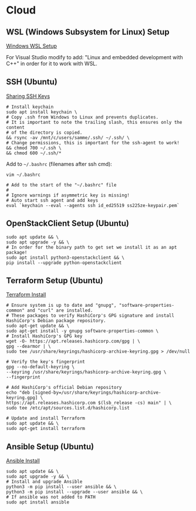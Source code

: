 # Cloud

## WSL (Windows Subsystem for Linux) Setup

[Windows WSL Setup](https://learn.microsoft.com/en-us/windows/wsl/setup/environment#file-storage)

For Visual Studio modify to add: "Linux and embedded development with C++" in
order for it to work with WSL.

## SSH (Ubuntu)

[Sharing SSH Keys](https://devblogs.microsoft.com/commandline/sharing-ssh-keys-between-windows-and-wsl-2/)

```shell
# Install keychain
sudo apt install keychain \
# Copy .ssh from Windows to Linux and prevents duplicates.
# It is important to note the trailing slash, this ensures only the content
# of the directory is copied.
&& rsync -av /mnt/c/users/samme/.ssh/ ~/.ssh/ \
# Change permissions, this is important for the ssh-agent to work!
&& chmod 700 ~/.ssh \
&& chmod 600 ~/.ssh/*
```

Add to `~/.bashrc` (filenames after ssh cmd):

```shell
vim ~/.bashrc
```

```text
# Add to the start of the "~/.bashrc" file
#
# Ignore warnings if asymmetric key is missing!
# Auto start ssh agent and add keys
eval `keychain --eval --agents ssh id_ed25519 ss225ze-keypair.pem`
```

## OpenStackClient Setup (Ubuntu)

```shell
sudo apt update && \
sudo apt upgrade -y && \
# In order for the binary path to get set we install it as an apt package!
sudo apt install python3-openstackclient && \
pip install --upgrade python-openstackclient
```

## Terraform Setup (Ubuntu)

[Terraform Install](https://developer.hashicorp.com/terraform/tutorials/aws-get-started/install-cli)

```shell
# Ensure system is up to date and "gnupg", "software-properties-common" and "curl" are installed.
# These packages to verify HashiCorp's GPG signature and install HashiCorp's Debian package repository.
sudo apt-get update && \
sudo apt-get install -y gnupg software-properties-common \
# Install HashiCorp's GPG key
wget -O- https://apt.releases.hashicorp.com/gpg | \
gpg --dearmor | \
sudo tee /usr/share/keyrings/hashicorp-archive-keyring.gpg > /dev/null
```

```shell
# Verify the key's fingerprint
gpg --no-default-keyring \
--keyring /usr/share/keyrings/hashicorp-archive-keyring.gpg \
--fingerprint
```

```shell
# Add HashiCorp's official Debian repository
echo "deb [signed-by=/usr/share/keyrings/hashicorp-archive-keyring.gpg] \
https://apt.releases.hashicorp.com $(lsb_release -cs) main" | \
sudo tee /etc/apt/sources.list.d/hashicorp.list
```

```shell
# Update and install Terraform
sudo apt update && \
sudo apt-get install terraform
```

## Ansible Setup (Ubuntu)

[Ansible Install](https://docs.ansible.com/ansible/latest/installation_guide/intro_installation.html#installing-and-upgrading-ansible-with-pip)

```shell
sudo apt update && \
sudo apt upgrade -y && \
# Install and upgrade Ansible
python3 -m pip install --user ansible && \
python3 -m pip install --upgrade --user ansible && \
# If ansible was not added to PATH
sudo apt install ansible
```
